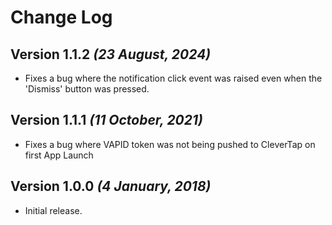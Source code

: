  Change Log
 ==========

 Version 1.1.2 *(23 August, 2024)*
 ---------------------------------
- Fixes a bug where the notification click event was raised even when the 'Dismiss' button was pressed.

 Version 1.1.1 *(11 October, 2021)*
 ---------------------------------
- Fixes a bug where VAPID token was not being pushed to CleverTap on first App Launch

 Version 1.0.0 *(4 January, 2018)*
 ---------------------------------
- Initial release.
